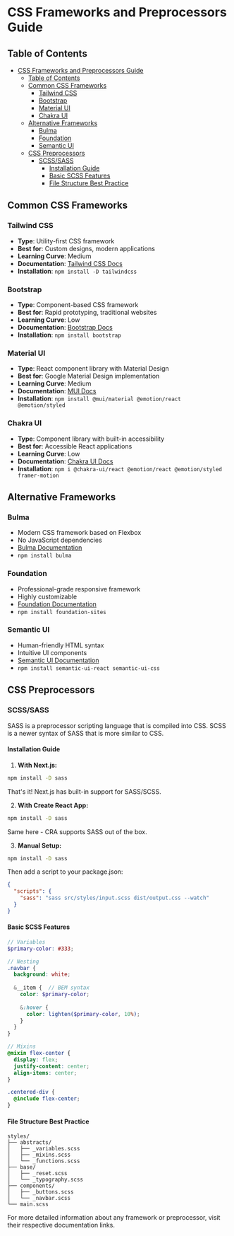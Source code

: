# CSS Frameworks and Preprocessors Guide

## Table of Contents
- [CSS Frameworks and Preprocessors Guide](#css-frameworks-and-preprocessors-guide)
  - [Table of Contents](#table-of-contents)
  - [Common CSS Frameworks](#common-css-frameworks)
    - [Tailwind CSS](#tailwind-css)
    - [Bootstrap](#bootstrap)
    - [Material UI](#material-ui)
    - [Chakra UI](#chakra-ui)
  - [Alternative Frameworks](#alternative-frameworks)
    - [Bulma](#bulma)
    - [Foundation](#foundation)
    - [Semantic UI](#semantic-ui)
  - [CSS Preprocessors](#css-preprocessors)
    - [SCSS/SASS](#scsssass)
      - [Installation Guide](#installation-guide)
      - [Basic SCSS Features](#basic-scss-features)
      - [File Structure Best Practice](#file-structure-best-practice)

## Common CSS Frameworks

### Tailwind CSS
- **Type**: Utility-first CSS framework
- **Best for**: Custom designs, modern applications
- **Learning Curve**: Medium
- **Documentation**: [Tailwind CSS Docs](https://tailwindcss.com/docs)
- **Installation**: `npm install -D tailwindcss`

### Bootstrap
- **Type**: Component-based CSS framework
- **Best for**: Rapid prototyping, traditional websites
- **Learning Curve**: Low
- **Documentation**: [Bootstrap Docs](https://getbootstrap.com/docs)
- **Installation**: `npm install bootstrap`

### Material UI
- **Type**: React component library with Material Design
- **Best for**: Google Material Design implementation
- **Learning Curve**: Medium
- **Documentation**: [MUI Docs](https://mui.com/material-ui/getting-started/)
- **Installation**: `npm install @mui/material @emotion/react @emotion/styled`

### Chakra UI
- **Type**: Component library with built-in accessibility
- **Best for**: Accessible React applications
- **Learning Curve**: Low
- **Documentation**: [Chakra UI Docs](https://chakra-ui.com/docs/getting-started)
- **Installation**: `npm i @chakra-ui/react @emotion/react @emotion/styled framer-motion`

## Alternative Frameworks

### Bulma
- Modern CSS framework based on Flexbox
- No JavaScript dependencies
- [Bulma Documentation](https://bulma.io/documentation/)
- `npm install bulma`

### Foundation
- Professional-grade responsive framework
- Highly customizable
- [Foundation Documentation](https://get.foundation/sites/docs/)
- `npm install foundation-sites`

### Semantic UI
- Human-friendly HTML syntax
- Intuitive UI components
- [Semantic UI Documentation](https://semantic-ui.com/introduction/getting-started.html)
- `npm install semantic-ui-react semantic-ui-css`

## CSS Preprocessors

### SCSS/SASS
SASS is a preprocessor scripting language that is compiled into CSS. SCSS is a newer syntax of SASS that is more similar to CSS.

#### Installation Guide

1. **With Next.js:**
```bash
npm install -D sass
```
That's it! Next.js has built-in support for SASS/SCSS.

2. **With Create React App:**
```bash
npm install -D sass
```
Same here - CRA supports SASS out of the box.

3. **Manual Setup:**
```bash
npm install -D sass
```
Then add a script to your package.json:
```json
{
  "scripts": {
    "sass": "sass src/styles/input.scss dist/output.css --watch"
  }
}
```

#### Basic SCSS Features
```scss
// Variables
$primary-color: #333;

// Nesting
.navbar {
  background: white;
  
  &__item {  // BEM syntax
    color: $primary-color;
    
    &:hover {
      color: lighten($primary-color, 10%);
    }
  }
}

// Mixins
@mixin flex-center {
  display: flex;
  justify-content: center;
  align-items: center;
}

.centered-div {
  @include flex-center;
}
```

#### File Structure Best Practice
```
styles/
├── abstracts/
│   ├── _variables.scss
│   ├── _mixins.scss
│   └── _functions.scss
├── base/
│   ├── _reset.scss
│   └── _typography.scss
├── components/
│   ├── _buttons.scss
│   └── _navbar.scss
└── main.scss
```

For more detailed information about any framework or preprocessor, visit their respective documentation links.
